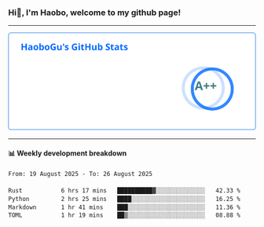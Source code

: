 <!--<h2 align="center"> Hi👋, I'm Haobo, welcome to my github page! </h2>-->
### Hi👋, I'm Haobo, welcome to my github page!
-------

<img href="https://github.com/HaoboGu" src="assets/stats.svg" alt="github stats" /> 

-------

#### 📊 **Weekly development breakdown**
<!--START_SECTION:waka-->

```txt
From: 19 August 2025 - To: 26 August 2025

Rust           6 hrs 17 mins   ██████████▓░░░░░░░░░░░░░░   42.33 %
Python         2 hrs 25 mins   ████░░░░░░░░░░░░░░░░░░░░░   16.25 %
Markdown       1 hr 41 mins    ███░░░░░░░░░░░░░░░░░░░░░░   11.36 %
TOML           1 hr 19 mins    ██▒░░░░░░░░░░░░░░░░░░░░░░   08.88 %
```

<!--END_SECTION:waka-->
<!--
backup url: https://github-readme-status-dusky-ten.vercel.app/api?username=HaoboGu&count_private=true&show_icons=true&theme=transparent&border_color=2f80ed
-->
<!--
**HaoboGu/HaoboGu** is a ✨ _special_ ✨ repository because its `README.md` (this file) appears on your GitHub profile.

Here are some ideas to get you started:

- 🔭 I’m currently working on AI-assisted programming tools
- 🌱 I’m currently learning ...
- 👯 I’m looking to collaborate on ...
- 🤔 I’m looking for help with ...
- 💬 Ask me about ...
- 📫 How to reach me: ...
- 😄 Pronouns: ...
- ⚡ Fun fact: ...
-->
